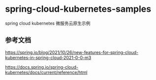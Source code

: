 # spring-cloud-kubernetes-samples

spring cloud kubernetes 微服务云原生示例

## 参考文档

https://spring.io/blog/2021/10/26/new-features-for-spring-cloud-kubernetes-in-spring-cloud-2021-0-0-m3

https://docs.spring.io/spring-cloud-kubernetes/docs/current/reference/html